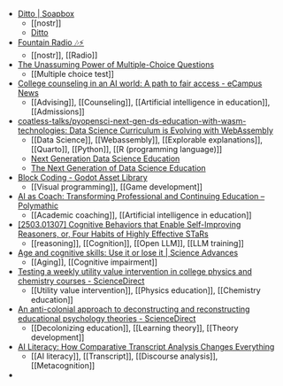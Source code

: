 - [Ditto | Soapbox](https://soapbox.pub/ditto/)
	- [[nostr]]
	- [Ditto](https://ditto.pub/)
- [Fountain Radio 🎶⚡️](https://fountain.fm/radio)
	- [[nostr]], [[Radio]]
- [The Unassuming Power of Multiple-Choice Questions](https://danlevy.net/the-unassuming-power-of-multiple-choice-questions/)
	- [[Multiple choice test]]
- [College counseling in an AI world: A path to fair access - eCampus News](https://www.ecampusnews.com/ai-in-education/2025/01/16/college-counseling-in-an-ai-world-a-path-to-fair-access/)
	- [[Advising]], [[Counseling]], [[Artificial intelligence in education]], [[Admissions]]
- [coatless-talks/pyopensci-next-gen-ds-education-with-wasm-technologies: Data Science Curriculum is Evolving with WebAssembly](https://github.com/coatless-talks/pyopensci-next-gen-ds-education-with-wasm-technologies)
	- [[Data Science]], [[Webassembly]], [[Explorable explanations]], [[Quarto]], [[Python]], [[R (programming language)]]
	- [Next Generation Data Science Education](https://talks.thecoatlessprofessor.com/pyopensci-next-gen-ds-education-with-wasm-technologies/#/title-slide)
	- [The Next Generation of Data Science Education](https://tutorials.thecoatlessprofessor.com/next-gen-data-science-education-wasm/)
- [Block Coding - Godot Asset Library](https://godotengine.org/asset-library/asset/3095)
	- [[Visual programming]], [[Game development]]
- [AI as Coach: Transforming Professional and Continuing Education – Polymathic](https://www.paulwelty.com/ai-as-coach-transforming-professional-and-continuing-education/)
	- [[Academic coaching]], [[Artificial intelligence in education]]
- [[2503.01307] Cognitive Behaviors that Enable Self-Improving Reasoners, or, Four Habits of Highly Effective STaRs](https://arxiv.org/abs/2503.01307)
	- [[reasoning]], [[Cognition]], [[Open LLM]], [[LLM training]]
- [Age and cognitive skills: Use it or lose it | Science Advances](https://www.science.org/doi/full/10.1126/sciadv.ads1560?af=R)
	- [[Aging]], [[Cognitive impairment]]
- [Testing a weekly utility value intervention in college physics and chemistry courses - ScienceDirect](https://www.sciencedirect.com/science/article/pii/S0361476X2500013X?dgcid=raven_sd_via_email)
	- [[Utility value intervention]], [[Physics education]], [[Chemistry education]]
- [An anti-colonial approach to deconstructing and reconstructing educational psychology theories - ScienceDirect](https://www.sciencedirect.com/science/article/abs/pii/S0361476X25000098?dgcid=raven_sd_via_email)
	- [[Decolonizing education]], [[Learning theory]], [[Theory development]]
- [AI Literacy: How Comparative Transcript Analysis Changes Everything](https://mikekentz.substack.com/p/the-happy-accident-how-teaching-good)
	- [[AI literacy]], [[Transcript]], [[Discourse analysis]], [[Metacognition]]
-